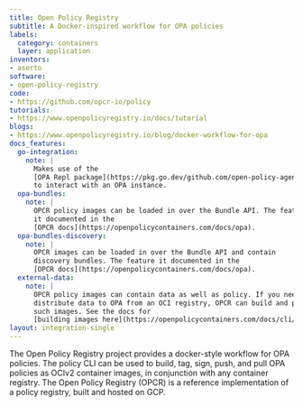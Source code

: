 ```yaml
---
title: Open Policy Registry
subtitle: A Docker-inspired workflow for OPA policies
labels:
  category: containers
  layer: application
inventors:
- aserto
software:
- open-policy-registry
code:
- https://github.com/opcr-io/policy
tutorials:
- https://www.openpolicyregistry.io/docs/tutorial
blogs:
- https://www.openpolicyregistry.io/blog/docker-workflow-for-opa
docs_features:
  go-integration:
    note: |
      Makes use of the
      [OPA Repl package](https://pkg.go.dev/github.com/open-policy-agent/opa/repl)
      to interact with an OPA instance.
  opa-bundles:
    note: |
      OPCR policy images can be loaded in over the Bundle API. The feature
      it documented in the
      [OPCR docs](https://openpolicycontainers.com/docs/opa).
  opa-bundles-discovery:
    note: |
      OPCR images can be loaded in over the Bundle API and contain
      discovery bundles. The feature it documented in the
      [OPCR docs](https://openpolicycontainers.com/docs/opa).
  external-data:
    note: |
      OPCR policy images can contain data as well as policy. If you need to
      distribute data to OPA from an OCI registry, OPCR can build and push
      such images. See the docs for
      [building images here](https://openpolicycontainers.com/docs/cli/build).
layout: integration-single
---
```

The Open Policy Registry project provides a docker-style workflow for OPA policies.
The policy CLI can be used to build, tag, sign, push, and pull OPA policies as OCIv2 container images,
in conjunction with any container registry.
The Open Policy Registry (OPCR) is a reference implementation of a policy registry, built and hosted on GCP.

